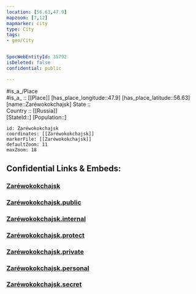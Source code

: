 ```yaml
---
location: [56.63,47.9] 
mapzoom: [7,12] 
mapmarker: city 
type: City
tags:
- geo/City


SpocWebEntityId: 35792
isDeleted: false
confidential: public

---
```

#is_a_/Place  
#is_a_ :: [[Place]] 
[has_place_longitude::47.9] 
[has_place_latitude::56.63] 
[name::Zaréwokokchajsk] 
State ::  
Country :: [[Russia]]  
[StateId::] 
[Population::] 



```leaflet
id: Zaréwokokchajsk
coordinates: [[Zaréwokokchajsk]] 
markerFile: [[Zaréwokokchajsk]] 
defaultZoom: 11 
maxZoom: 18
```


## Confidential Links & Embeds: 

### [Zaréwokokchajsk](/_Standards/Earth/Continent/Europe/Europe~East/Russia/Russia~Volga/Mari_El~Republic/City/Zaréwokokchajsk.md) 

### [Zaréwokokchajsk.public](/_public/Earth/Continent/Europe/Europe~East/Russia/Russia~Volga/Mari_El~Republic/City/Zaréwokokchajsk.public.md) 

### [Zaréwokokchajsk.internal](/_internal/Earth/Continent/Europe/Europe~East/Russia/Russia~Volga/Mari_El~Republic/City/Zaréwokokchajsk.internal.md) 

### [Zaréwokokchajsk.protect](/_protect/Earth/Continent/Europe/Europe~East/Russia/Russia~Volga/Mari_El~Republic/City/Zaréwokokchajsk.protect.md) 

### [Zaréwokokchajsk.private](/_private/Earth/Continent/Europe/Europe~East/Russia/Russia~Volga/Mari_El~Republic/City/Zaréwokokchajsk.private.md) 

### [Zaréwokokchajsk.personal](/_personal/Earth/Continent/Europe/Europe~East/Russia/Russia~Volga/Mari_El~Republic/City/Zaréwokokchajsk.personal.md) 

### [Zaréwokokchajsk.secret](/_secret/Earth/Continent/Europe/Europe~East/Russia/Russia~Volga/Mari_El~Republic/City/Zaréwokokchajsk.secret.md)

